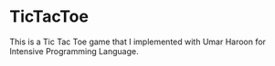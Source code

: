 # TicTacToe
This is a Tic Tac Toe game that I implemented with Umar Haroon for Intensive Programming Language.
